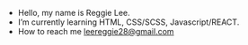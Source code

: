 - Hello, my name is Reggie Lee.
- I’m currently learning HTML, CSS/SCSS, Javascript/REACT.
- How to reach me leereggie28@gmail.com

<!---
Rlee-94/Rlee-94 is a ✨ special ✨ repository because its `README.md` (this file) appears on your GitHub profile.
You can click the Preview link to take a look at your changes.
--->
